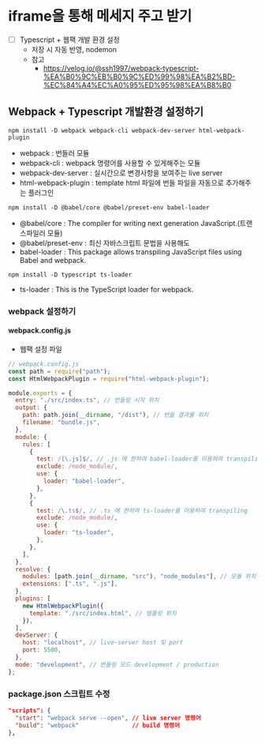 # iframe을 통해 메세지 주고 받기

- [ ] Typescript + 웹팩 개발 환경 설정
  - 저장 시 자동 반영, nodemon
  - 참고
    - https://velog.io/@ssh1997/webpack-typescript-%EA%B0%9C%EB%B0%9C%ED%99%98%EA%B2%BD-%EC%84%A4%EC%A0%95%ED%95%98%EA%B8%B0

## Webpack + Typescript 개발환경 설정하기

```
npm install -D webpack webpack-cli webpack-dev-server html-webpack-plugin
```

- webpack : 번들러 모듈
- webpack-cli : webpack 명령어를 사용할 수 있게해주는 모듈
- webpack-dev-server : 실시간으로 변경사항을 보여주는 live server
- html-webpack-plugin : template html 파일에 번들 파일을 자동으로 추가해주는 플러그인

```
npm install -D @babel/core @babel/preset-env babel-loader
```

- @babel/core : The compiler for writing next generation JavaScript.(트랜스파일러 모듈)
- @babel/preset-env : 최신 자바스크립트 문법을 사용해도
- babel-loader : This package allows transpiling JavaScript files using Babel and webpack.

```
npm install -D typescript ts-loader
```

- ts-loader : This is the TypeScript loader for webpack.

### webpack 설정하기

#### webpack.config.js

- 웹팩 설정 파일

```js
// webpack.config.js
const path = require("path");
const HtmlWebpackPlugin = require("html-webpack-plugin");

module.exports = {
  entry: "./src/index.ts", // 번들링 시작 위치
  output: {
    path: path.join(__dirname, "/dist"), // 번들 결과물 위치
    filename: "bundle.js",
  },
  module: {
    rules: [
      {
        test: /[\.js]$/, // .js 에 한하여 babel-loader를 이용하여 transpiling
        exclude: /node_module/,
        use: {
          loader: "babel-loader",
        },
      },
      {
        test: /\.ts$/, // .ts 에 한하여 ts-loader를 이용하여 transpiling
        exclude: /node_module/,
        use: {
          loader: "ts-loader",
        },
      },
    ],
  },
  resolve: {
    modules: [path.join(__dirname, "src"), "node_modules"], // 모듈 위치
    extensions: [".ts", ".js"],
  },
  plugins: [
    new HtmlWebpackPlugin({
      template: "./src/index.html", // 템플릿 위치
    }),
  ],
  devServer: {
    host: "localhost", // live-server host 및 port
    port: 5500,
  },
  mode: "development", // 번들링 모드 development / production
};
```

### package.json 스크립트 수정

```json
"scripts": {
  "start": "webpack serve --open", // live server 명령어
  "build": "webpack"               // build 명령어
},
```

